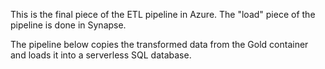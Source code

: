 This is the final piece of the ETL pipeline in Azure. The "load" piece of the pipeline is done in Synapse.

The pipeline below copies the transformed data from the Gold container and loads it into a serverless SQL database.
